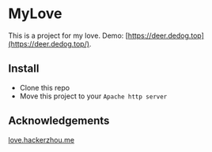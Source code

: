 # MyLove

This is a project for my love. Demo: [https://deer.dedog.top](https://deer.dedog.top/).

## Install

* Clone this repo
* Move this project to your `Apache http server`

## Acknowledgements

[love.hackerzhou.me](https://github.com/hackerzhou/Love)
